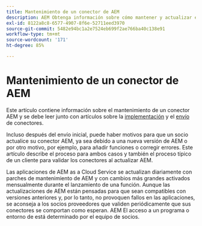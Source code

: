 ```yaml
---
title: Mantenimiento de un conector de AEM
description: AEM Obtenga información sobre cómo mantener y actualizar el conector de la después del envío inicial.
exl-id: 8122a8c8-6577-4907-8f6e-52711eed3970
source-git-commit: 5482e94bc1a2e7524eb699f2ae766ba40c138e91
workflow-type: tm+mt
source-wordcount: '171'
ht-degree: 85%

---
```


Mantenimiento de un conector de AEM
============================

Este artículo contiene información sobre el mantenimiento de un conector AEM y se debe leer junto con artículos sobre la [implementación](implement.md) y el [envío](submit.md) de conectores.

Incluso después del envío inicial, puede haber motivos para que un socio actualice su conector AEM, ya sea debido a una nueva versión de AEM o por otro motivo, por ejemplo, para añadir funciones o corregir errores. Este artículo describe el proceso para ambos casos y también el proceso típico de un cliente para validar los conectores al actualizar AEM.

Las aplicaciones de AEM as a Cloud Service se actualizan diariamente con parches de mantenimiento de AEM y con cambios más grandes activados mensualmente durante el lanzamiento de una función. Aunque las actualizaciones de AEM están pensadas para que sean compatibles con versiones anteriores y, por lo tanto, no provoquen fallos en las aplicaciones, se aconseja a los socios proveedores que validen periódicamente que sus conectores se comportan como esperan. AEM El acceso a un programa o entorno de está determinado por el equipo de socios.
